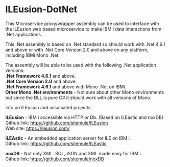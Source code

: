 # ILEusion-DotNet
This Microservice proxy/wrapper assembly can be used to interface with the ILEusion web based microservice to make IBM i data interactions from .Net applications.  

This .Net assembly is based on .Net standard so should work with .Net 4.6.1 and above or with .Net Core Version 2.0 and above on any platform, including IBMi Mono .Net.

The assembly will be able to be used with the following .Net application versions:</br>
**.Net Framework 4.6.1** and above.</br>
**.Net Core Version 2.0** and above. </br>
**.Net Framework 4.6.1** and above with Mono .Net on IBMi.</br> 
**Other Mono .Net environments** - Not sure about other Mono environments but since the DLL is pure C# it should work with all versions of Mono.

Info on ILEusion and associated projects.</br>
 
**ILEusion** - IBM i accessible via HTTP or Db. (Based on ILEastic and noxDB)</br>
Github link: https://github.com/sitemule/ILEusion</br>
Web site: https://ileusion.com/</br>

**ILEAstic** - An embedded application server for ILE on IBM i.</br>
Github link: https://github.com/sitemule/ILEastic</br>
 
**noxDB** - Not only XML. SQL,JSON and XML made easy for IBM i.</br>
Github link: https://github.com/sitemule/noxDB</br>

